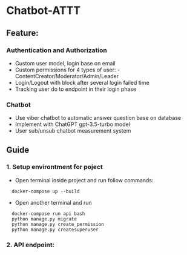 # Chatbot-ATTT
## Feature:
### Authentication and Authorization
- Custom user model, login base on email
- Custom permissions for 4 types of user: - ContentCreator/Moderator/Admin/Leader
- Login/Logout with block after several login failed time
- Tracking user do to endpoint in their login phase
### Chatbot
- Use viber chatbot to automatic answer question base on database
- Implement with ChatGPT gpt-3.5-turbo model
- User sub/unsub chatbot measurement system

## Guide
### 1. Setup environtment for poject
- Open terminal inside project and run follow commands:
```
  docker-compose up --build
```
- Open another terminal and run
```
  docker-compose run api bash
  python manage.py migrate
  python manage.py create_permission
  python manage.py createsuperuser
```

### 2. API endpoint: 
